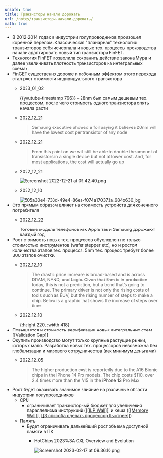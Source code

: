 ```yaml
---
unsafe: true
title: Транзисторы начали дорожать
url: /notes/транзисторы-начали-дорожать/
math: true
---
```

<p></p>
<ul>
<li>В 2012-2014 годах в индустрии полупроводников произошел коренной перелом. Классическая &quot;планарная&quot; технология транзисторов себя исчерпала и новые тех. процессы производства начали адаптировать новый тип транзистора FinFET.</li>
<li>Технология FinFET позволила сохранить действие закона Мура и далее увеличивать плотность транзисторов на интегральных схемах.</li>
<li>
FinGET существенно дороже и побочным эффектом этого перехода стал рост стоимости индивидуального транзистора<ul>
<li><div class='quote'><p class='quote-source'><span class='missing-note'>2023_01_02</span></p>{{youtube-timestamp 796}} – 28nm был самым дешевым тех. процессом, после чего стоимость одного транзистора опять начала расти</div></li>
<li><div class='quote'><p class='quote-source'><span class='missing-note'>2022_12_21</span></p><blockquote>
<p>Samsung executive showed a foil saying it believes 28nm will have the lowest cost per transistor of any node</p>
</blockquote>
</div></li>
<li><div class='quote'><p class='quote-source'><span class='missing-note'>2022_12_21</span></p><blockquote>
<p>From this point on we will still be able to double the amount of transistors in a single device but not at lower cost. And, for most applications, the cost will actually go up</p>
</blockquote>
</div></li>
<li><div class='quote'><p class='quote-source'><span class='missing-note'>2022_12_21</span></p><img src="../assets/Screenshot_2022-12-21_at_09.42.40_1671590563085_0.png" alt="Screenshot 2022-12-21 at 09.42.40.png" /></div></li>
<li><div class='quote'><p class='quote-source'><span class='missing-note'>2022_12_10</span></p><img src="../assets/505a30e4-733d-49e4-86ea-f074a170373a_684x630_1670649331740_0.jpg" alt="505a30e4-733d-49e4-86ea-f074a170373a_684x630.jpg" /></div></li>
</ul>
</li>
<li>
Это прямым образом влияет на стоимость устройств для конечного потребителя<ul>
<li><div class='quote'><p class='quote-source'><span class='missing-note'>2022_12_22</span></p>Топовые модели телефонов как Apple так и Samsung дорожают каждый год</div></li>
</ul>
</li>
<li>
Рост стоимость новых тех. процессов обусловлен не только стоимостью инструментов (wafer stepper etc), но и ростом количества этапов тех. процесса. 5nm тех. процесс требует более 300 этапов очистки.<ul>
<li><div class='quote'><p class='quote-source'><span class='missing-note'>2022_12_10</span></p><blockquote>
<p>The drastic price increase is broad-based and is across DRAM, NAND, and Logic. Given that 5nm is in production today, this is not a prediction, but a trend that’s going to continue. The primary driver is not only the rising costs of tools such as EUV, but the rising number of steps to make a chip. Below is a graphic that shows the increase of steps over time</p>
</blockquote>
</div></li>
<li><div class='quote'><p class='quote-source'><span class='missing-note'>2022_12_10</span></p><img src="https://substackcdn.com/image/fetch/f_auto,q_auto:good,fl_progressive:steep/https%3A%2F%2Fbucketeer-e05bbc84-baa3-437e-9518-adb32be77984.s3.amazonaws.com%2Fpublic%2Fimages%2Fcfa276c7-737d-4895-a03e-d41275f1fc7b_778x394.png" alt="" />{:height 220, :width 418}</div></li>
</ul>
</li>
<li>Повышается и стоимость верификации новых интегральных схем <span class='missing-note'>[[Validation Gap]]</span></li>
<li>
Окупить производство могут только крупные растущие рынки, которых мало. Разработка новых тех. процессоров невозможна без глобализации и мирового сотрудничества (как минимум деньгами)<ul>
<li><div class='quote'><p class='quote-source'><span class='missing-note'>2022_12_05</span></p><blockquote>
<p>The higher production cost is reportedly due to the A16 Bionic chips in the iPhone 14 Pro models. The chip costs $110, over 2.4 times more than the A15 in the <a href="https://appleinsider.com/inside/iphone-13" title="iPhone 13">iPhone 13</a> Pro Max</p>
</blockquote>
</div></li>
</ul>
</li>
<li>
Рост будет оказывать значимое влияние на различные области индустрии полупроводников<ul>
<li>
CPU<ul>
<li>ограничивает транзисторный бюджет для увеличения параллелизма инструкций (<a href='/notes/ilp-wall'>[[ILP Wall]]</a>) и кеша (<a href='/notes/memory-wall'>[[Memory Wall]]</a>, <a href='/notes/3-способа-сделать-процессор-быстрее'>[[3 способа сделать процессор быстрее]]</a>)</li>
</ul>
</li>
<li>
Память<ul>
<li>
Будет ограничивать дальнейший рост объема доступной памяти в ПК<ul>
<li><div class='quote'><p class='quote-source'><span class='missing-note'>HotChips 2023%3A CXL Overview and Evolution</span></p><img src="../assets/Screenshot_2023-02-17_at_09.36.10_1676601374361_0.png" alt="Screenshot 2023-02-17 at 09.36.10.png" /></div></li>
</ul>
</li>
</ul>
</li>
</ul>
</li>
</ul>
